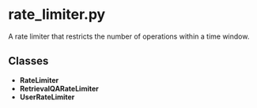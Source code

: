 # rate_limiter.py

A rate limiter that restricts the number of operations within a time window.

## Classes
- **RateLimiter**
- **RetrievalQARateLimiter**
- **UserRateLimiter**
